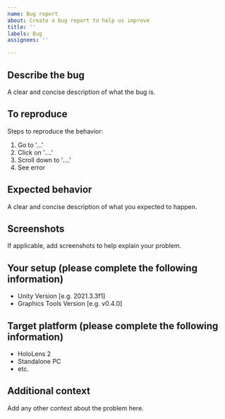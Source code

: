 ```yaml
---
name: Bug report
about: Create a bug report to help us improve
title: ''
labels: Bug
assignees: ''

---
```


## Describe the bug

A clear and concise description of what the bug is.

## To reproduce

Steps to reproduce the behavior:

1. Go to '...'
2. Click on '....'
3. Scroll down to '....'
4. See error

## Expected behavior

A clear and concise description of what you expected to happen.

## Screenshots

If applicable, add screenshots to help explain your problem.

## Your setup (please complete the following information)

- Unity Version [e.g. 2021.3.3f1]
- Graphics Tools Version [e.g. v0.4.0]

## Target platform (please complete the following information)

- HoloLens 2
- Standalone PC
- etc.

## Additional context

Add any other context about the problem here.
